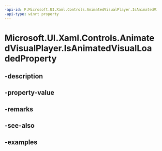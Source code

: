```yaml
---
-api-id: P:Microsoft.UI.Xaml.Controls.AnimatedVisualPlayer.IsAnimatedVisualLoadedProperty
-api-type: winrt property
---
```


<!-- Property syntax.
public DependencyProperty IsAnimatedVisualLoadedProperty { get; }
-->

# Microsoft.UI.Xaml.Controls.AnimatedVisualPlayer.IsAnimatedVisualLoadedProperty

## -description

## -property-value

## -remarks

## -see-also

## -examples

